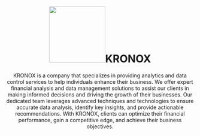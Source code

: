 <h1 align="center"><img src="./assets/img/favicon.ico" width="150" />KRONOX</h1>
<p align="center">KRONOX is a company that specializes in providing analytics and data control services to help individuals enhance their business. We offer expert financial analysis and data management solutions to assist our clients in making informed decisions and driving the growth of their businesses. Our dedicated team leverages advanced techniques and technologies to ensure accurate data analysis, identify key insights, and provide actionable recommendations. With KRONOX, clients can optimize their financial performance, gain a competitive edge, and achieve their business objectives.</p>
